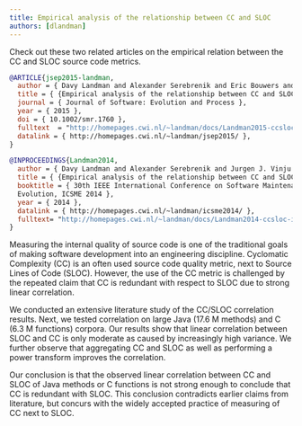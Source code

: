 ```yaml
---
title: Empirical analysis of the relationship between CC and SLOC
authors: [dlandman]
---
```


Check out these two related articles on the empirical relation between the CC and SLOC source code metrics.

```bibtex
@ARTICLE{jsep2015-landman,
  author = { Davy Landman and Alexander Serebrenik and Eric Bouwers and Jurgen J. Vinju },
  title = { {Empirical analysis of the relationship between CC and SLOC in a large corpus of Java methods and C functions} },
  journal = { Journal of Software: Evolution and Process },
  year = { 2015 },
  doi = { 10.1002/smr.1760 },
  fulltext  = "http://homepages.cwi.nl/~landman/docs/Landman2015-ccsloc-jsep2015-preprint.pdf",
  datalink = { http://homepages.cwi.nl/~landman/jsep2015/ },
}

@INPROCEEDINGS{Landman2014,
  author = { Davy Landman and Alexander Serebrenik and Jurgen J. Vinju },
  title = { {Empirical analysis of the relationship between CC and SLOC in a large corpus of Java methods} },
  booktitle = { 30th IEEE International Conference on Software Maintenance and
  Evolution, ICSME 2014 },
  year = { 2014 },
  datalink = { http://homepages.cwi.nl/~landman/icsme2014/ },
  fulltext= "http://homepages.cwi.nl/~landman/docs/Landman2014-ccsloc-icsme2014-preprint.pdf"
}
```

Measuring the internal quality of source code is one of the traditional 
goals of making software development into an engineering discipline. 
Cyclomatic Complexity (CC) is an often used source code quality metric, next 
to Source Lines of Code (SLOC). However, the use of the CC metric is 
challenged by the repeated claim that CC is redundant with respect to SLOC 
due to strong linear correlation.


We conducted an extensive literature study of the CC/SLOC correlation results. 
Next, we tested correlation on large Java (17.6 M methods) and C (6.3 M 
functions) corpora. Our results show that linear correlation between SLOC and CC 
is only moderate as caused by increasingly high variance. We further observe 
that aggregating CC and SLOC as well as performing a power transform improves 
the correlation.

Our conclusion is that the observed linear correlation between CC and SLOC 
of Java methods or C functions is not strong enough to conclude that CC is 
redundant with SLOC. This conclusion contradicts earlier claims from 
literature, but concurs with the widely accepted practice of measuring of CC 
next to SLOC.
